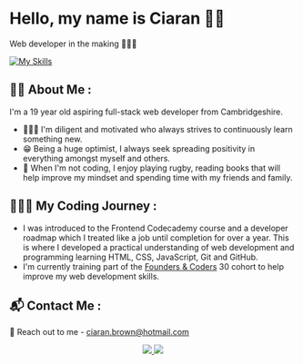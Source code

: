 # Hello, my name is Ciaran 👋🏻
Web developer in the making 👨🏼‍💻

[![My Skills](https://skillicons.dev/icons?i=html,css,js,git)](https://skillicons.dev)

## 🤝🏻 About Me : 
I'm a 19 year old aspiring full-stack web developer from Cambridgeshire.
* 👨🏼‍🏫 I'm diligent and motivated who always strives to continuously learn something new.
* 😁 Being a huge optimist, I always seek spreading positivity in everything amongst myself and others.
* 🏉 When I'm not coding, I enjoy playing rugby, reading books that will help improve my mindset and spending time with my friends and family.

## 🧗🏻‍♂️ My Coding Journey :
* I was introduced to the Frontend Codecademy course and a developer roadmap which I treated like a job until completion for over a year. This is where I developed a practical understanding of web development and programming learning HTML, CSS, JavaScript, Git and GitHub.
* I'm currently training part of the <a href="https://www.foundersandcoders.com/">Founders & Coders</a> 30 cohort to help improve my web development skills.

## 📬 Contact Me :
📧 Reach out to me - <a href="mailto:ciaran.brown@hotmail.com">ciaran.brown@hotmail.com</a>

<p align="center">
  <a href="https://www.linkedin.com/in/ciaran-brown-0b3b54175/">
    <img src="https://skillicons.dev/icons?i=linkedin" />
  </a>
  <a href="https://www.instagram.com/ciaran.brown19/">
    <img src="https://skillicons.dev/icons?i=instagram" />
  </a>
</p>
